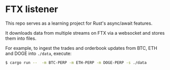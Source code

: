 # FTX listener
This repo serves as a learning project for Rust's async/await features.

It downloads data from multiple streams on FTX via a websocket and stores them into files.

For example, to ingest the trades and orderbook updates from BTC, ETH and DOGE into `./data`,
execute:

```bash
$ cargo run --  -m BTC-PERP -m ETH-PERP -m DOGE-PERP -s ./data   
```
